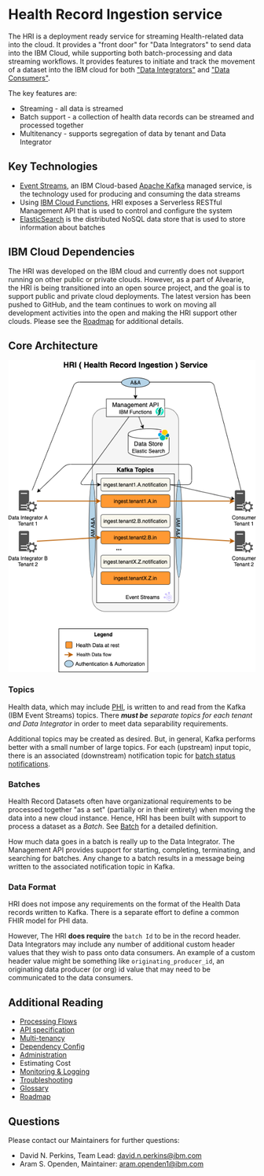 # Health Record Ingestion service

The HRI is a deployment ready service for streaming Health-related data into the cloud. It provides a "front door" for "Data Integrators" to send data into the IBM Cloud, while supporting both batch-processing and data streaming workflows. It provides features to initiate and track the movement of a dataset into the IBM cloud for both ["Data Integrators"](glossary.md#data-integrator) and ["Data Consumers"](glossary.md#data-consumer). 

The key features are:
- Streaming - all data is streamed
- Batch support - a collection of health data records can be streamed and processed together
- Multitenancy - supports segregation of data by tenant and Data Integrator

## Key Technologies
- [Event Streams](https://www.ibm.com/cloud/event-streams), an IBM Cloud-based [Apache Kafka](https://kafka.apache.org/) managed service, is the technology used for producing and consuming the data streams
- Using [IBM Cloud Functions](https://cloud.ibm.com/functions/learn/concepts), HRI exposes a Serverless RESTful Management API that is used to control and configure the system
- [ElasticSearch](https://github.com/elastic/elasticsearch) is the distributed NoSQL data store that is used to store information about batches

## IBM Cloud Dependencies  
The HRI was developed on the IBM cloud and currently does not support running on other public or private clouds. However, as a part of Alvearie, the HRI is being transitioned into an open source project, and the goal is to support public and private cloud deployments. The latest version has been pushed to GitHub, and the team continues to work on moving all development activities into the open and making the HRI support other clouds. Please see the [Roadmap](roadmap.md) for additional details.   

## Core Architecture
![core-architecture](assets/img/architecture-core.png)

### Topics
Health data, which may include [PHI](glossary.md#phi), is written to and read from the Kafka (IBM Event Streams) topics. There **_must be_** _separate topics for each tenant and Data Integrator_ in order to meet data separability requirements. 

Additional topics may be created as desired. But, in general, Kafka performs better with a small number of large topics. For each (upstream) input topic, there is an associated (downstream) notification topic for [batch status notifications](https://github.com/Alvearie/hri-api-spec/tree/master/notifications/batchNotification.json). 

### Batches
Health Record Datasets often have organizational requirements to be processed together "as a set" (partially or in their entirety) when moving the data into a new cloud instance. Hence, HRI has been built with support to process a dataset as a _Batch_. See [Batch](glossary.md#batch) for a detailed definition.  

How much data goes in a batch is really up to the Data Integrator. The Management API provides support for starting, completing, terminating, and searching for batches. Any change to a batch results in a message being written to the associated notification topic in Kafka. 

### Data Format
HRI does not impose any requirements on the format of the Health Data records written to Kafka. There is a separate effort to define a common FHIR model for PHI data. 

However, The HRI **does require** the `batch Id` to be in the record header. Data Integrators may include any number of additional custom header values that they wish to pass onto data consumers. An example of a custom header value might be something like `originating_producer_id`, an originating data producer (or org) id value that may need to be communicated to the data consumers. 

## Additional Reading
- [Processing Flows](processflow.md)
- [API specification](apispec.md)
- [Multi-tenancy](multitenancy.md)
- [Dependency Config](config-setup.md)
- [Administration](admin.md)
- Estimating Cost
- [Monitoring & Logging](monitorlog.md)
- [Troubleshooting](troubleshooting.md)
- [Glossary](glossary.md)
- [Roadmap](roadmap.md)

## Questions
Please contact our Maintainers for further questions: 
  * David N. Perkins, Team Lead: david.n.perkins@ibm.com
  * Aram S. Openden, Maintainer: aram.openden1@ibm.com
